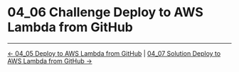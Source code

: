 # 04_06 Challenge Deploy to AWS Lambda from GitHub

<!-- FooterStart -->
---
[← 04_05 Deploy to AWS Lambda from GitHub](../04_05_deploy_to_aws_lambda_from_github/README.md) | [04_07 Solution Deploy to AWS Lambda from GitHub →](../04_07_solution_deploy_to_aws_lambda_from_github/README.md)
<!-- FooterEnd -->
